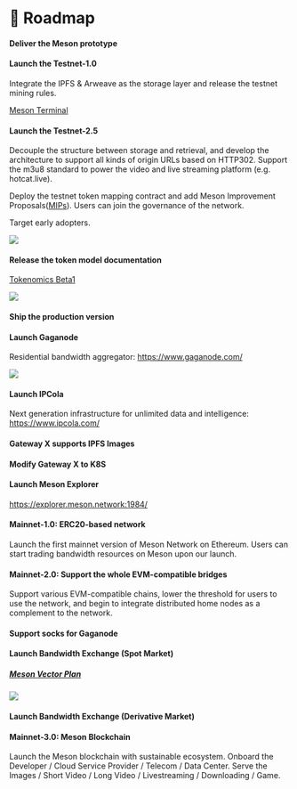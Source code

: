 # 🚀 Roadmap

<el-timeline style="margin-top: 35px;">
    <el-timeline-item timestamp="2020" placement="top" :hollow="false" type="success">
        <el-card>
            <h4>Deliver the Meson prototype</h4>
        </el-card>
    </el-timeline-item>
    <el-timeline-item timestamp="2021" placement="top" :hollow="false" type="success">
        <el-card>
            <h4>Launch the Testnet-1.0</h4>
            <p>Integrate the IPFS & Arweave as the storage layer and release the testnet mining rules.</p>
            <p><a target="_blank" href="https://github.com/daqnext/meson-terminal">Meson Terminal</a></p>
        </el-card>
        <el-card>
            <h4>Launch the Testnet-2.5</h4>
            <p>Decouple the structure between storage and retrieval, and develop the architecture to support all kinds of origin URLs based on HTTP302.
            Support the m3u8 standard to power the video and live streaming platform (e.g. hotcat.live).</p>
            <p>Deploy the testnet token mapping contract and add Meson Improvement Proposals(<a href="https://github.com/daqnext/MIP">MIPs</a>).
            Users can join the governance of the network.</p>
            <p>Target early adopters.</p>
            <img src="@source/images/roadmap/node-stats.png">
        </el-card>
    </el-timeline-item>
    <el-timeline-item timestamp="2022" placement="top" :hollow="false" type="success">
        <el-card>
            <h4>Release the token model documentation</h4>
            <p><a href="https://blog.meson.network/blog/2022-12-07-tokenomics-beta1">Tokenomics Beta1</a></p>
            <img src="@source/images/roadmap/tokenomics-beta1-01.png">
        </el-card>
        <el-card>
            <h4>Ship the production version</h4>
        </el-card>
    </el-timeline-item>
    <el-timeline-item timestamp="2023" placement="top" :hollow="false" type="success">
        <el-card>
            <h4>Launch Gaganode</h4>
            <p>Residential bandwidth aggregator: <a href="https://www.gaganode.com/">https://www.gaganode.com/</a></p>
            <img src="@source/images/roadmap/gaganode-running-01.png">
        </el-card>
        <el-card>
            <h4>Launch IPCola</h4>
            <p>Next generation infrastructure for unlimited data and intelligence: <a href="https://www.ipcola.com/">https://www.ipcola.com/</a></p>
        </el-card>
        <el-card>
            <h4>Gateway X supports IPFS Images</h4>
        </el-card>
        <el-card>
            <h4>Modify Gateway X to K8S</h4>
        </el-card>
        <el-card>
            <h4>Launch Meson Explorer</h4>
            <p><a href="https://explorer.meson.network:1984/">https://explorer.meson.network:1984/</a></p>
        </el-card>
        <el-card>
            <h4>Mainnet-1.0: ERC20-based network</h4>
            <p>Launch the first mainnet version of Meson Network on Ethereum. Users can start trading bandwidth resources on Meson upon our launch.</p>
        </el-card>
    </el-timeline-item>
    <el-timeline-item timestamp="2024" placement="top" :hollow="true" type="primary">
        <el-card>
            <h4>Mainnet-2.0: Support the whole EVM-compatible bridges</h4>
            <p>Support various EVM-compatible chains, lower the threshold for users to use the network, and begin to integrate distributed home nodes as a complement to the network.</p>
        </el-card>
        <el-card>
            <h4>Support socks for Gaganode</h4>
        </el-card>
        <el-card>
            <h4>Launch Bandwidth Exchange (Spot Market)</h4>
            <a href="https://blog.meson.network/blog/2023-07-12-meson-vector-plan-v1"><h5>Meson Vector Plan</h5></a>
            <img src="@source/images/roadmap/meson-vector-plan.png">
        </el-card>
        <el-card>
            <h4>Launch Bandwidth Exchange (Derivative Market)</h4>
        </el-card>
    </el-timeline-item>
    <el-timeline-item timestamp="2025" placement="top" :hollow="true" type="primary">
        <el-card>
            <h4>Mainnet-3.0: Meson Blockchain</h4>
            <p>
            Launch the Meson blockchain with sustainable ecosystem.
            Onboard the Developer / Cloud Service Provider / Telecom / Data Center.
            Serve the Images / Short Video / Long Video / Livestreaming / Downloading / Game.
            </p>
        </el-card>
    </el-timeline-item>
    <el-timeline-item timestamp="..." placement="top" :hollow="true" type="info"></el-timeline-item>
    <el-timeline-item timestamp="..." placement="top" :hollow="true" type="success"></el-timeline-item>
    <el-timeline-item timestamp="..." placement="top" :hollow="true" type="primary"></el-timeline-item>
</el-timeline>